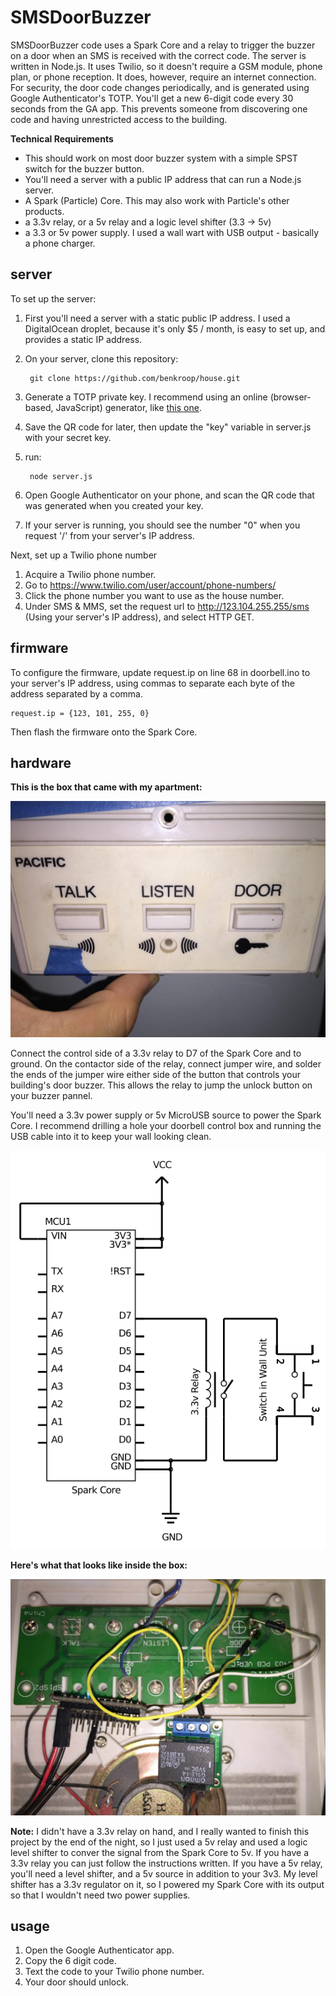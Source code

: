 SMSDoorBuzzer
=====

SMSDoorBuzzer code uses a Spark Core and a relay to trigger the buzzer on a door when an SMS is received with the correct code. The server is written in Node.js. It uses Twilio, so it doesn't require a GSM module, phone plan, or phone reception. It does, however, require an internet connection. For security, the door code changes periodically, and is generated using Google Authenticator's TOTP. You'll get a new 6-digit code every 30 seconds from the GA app. This prevents someone from discovering one code and having unrestricted access to the building.

**Technical Requirements**

- This should work on most door buzzer system with a simple SPST switch for the buzzer button. 
- You'll need a server with a public IP address that can run a Node.js server.
- A Spark (Particle) Core. This may also work with Particle's other products.
- a 3.3v relay, or a 5v relay and a logic level shifter (3.3 -> 5v)
- a 3.3 or 5v power supply. I used a wall wart with USB output - basically a phone charger.

server
------

To set up the server:

1. First you'll need a server with a static public IP address. I used a DigitalOcean droplet, because it's only $5 / month, is easy to set up, and provides a static IP address.
2. On your server, clone this repository:

		git clone https://github.com/benkroop/house.git

3. Generate a TOTP private key. I recommend using an online (browser-based, JavaScript) generator, like [this one](http://blog.tinisles.com/2011/10/google-authenticator-one-time-password-algorithm-in-javascript/ "TOTP Generator"). 
4. Save the QR code for later, then update the "key" variable in server.js with your secret key.
5. run:

		node server.js

6. Open Google Authenticator on your phone, and scan the QR code that was generated when you created your key.
7. If your server is running, you should see the number "0" when you request '/' from your server's IP address.

Next, set up a Twilio phone number

1. Acquire a Twilio phone number. 
2. Go to https://www.twilio.com/user/account/phone-numbers/
3. Click the phone number you want to use as the house number.
4. Under SMS & MMS, set the request url to http://123.104.255.255/sms (Using your server's IP address), and select HTTP GET.

firmware
--------

To configure the firmware, update request.ip on line 68 in doorbell.ino to your server's IP address, using commas to separate each byte of the address separated by a comma. 

	request.ip = {123, 101, 255, 0}

Then flash the firmware onto the Spark Core.

hardware
--------

**This is the box that came with my apartment:**

![Front](/circuit/outside.jpg)

Connect the control side of a 3.3v relay to D7 of the Spark Core and to ground. On the contactor side of the relay, connect jumper wire, and solder the ends of the jumper wire either side of the button that controls your building's door buzzer. This allows the relay to jump the unlock button on your buzzer pannel. 

You'll need a 3.3v power supply or 5v MicroUSB source to power the Spark Core. I recommend drilling a hole your doorbell control box and running the USB cable into it to keep your wall looking clean. 

![Schematic](/circuit/schematic.png)

**Here's what that looks like inside the box:**

![Boards](/circuit/Boards+Relay.jpg)


**Note:** I didn't have a 3.3v relay on hand, and I really wanted to finish this project by the end of the night, so I just used a 5v relay and used a logic level shifter to conver the signal from the Spark Core to 5v. If you have a 3.3v relay you can just follow the instructions written. If you have a 5v relay, you'll need a level shifter, and a 5v source in addition to your 3v3. My level shifter has a 3.3v regulator on it, so I  powered my Spark Core with its output so that I wouldn't need two power supplies.

usage
-----

1. Open the Google Authenticator app.
2. Copy the 6 digit code.
3. Text the code to your Twilio phone number.
4. Your door should unlock.